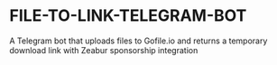 # FILE-TO-LINK-TELEGRAM-BOT
A Telegram bot that uploads files to Gofile.io and returns a temporary download link with Zeabur sponsorship integration
